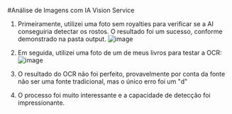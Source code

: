 #Análise de Imagens com IA Vision Service

1. Primeiramente, utilizei uma foto sem royalties para verificar se a AI conseguiria detectar os rostos. O resultado foi um sucesso, conforme demonstrado na pasta output.
   ![image](https://github.com/user-attachments/assets/160ddc5a-67fb-4cd1-acc9-1201c596ceb5)

3. Em seguida, utilizei uma foto de um de meus livros para testar a OCR:
   ![image](https://github.com/user-attachments/assets/4cd2eb22-5813-4f79-b1c3-032104f1f6c9)
1. O resultado do OCR não foi perfeito, provavelmente por conta da fonte não ser uma fonte tradicional, mas o único erro foi um "d"

1. O processo foi muito interessante e a capacidade de detecção foi impressionante. 
 
